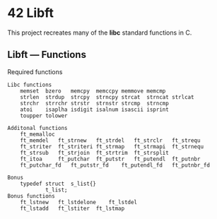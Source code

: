 #	42 Libft
This project recreates many of the **libc** standard functions in C.

##	Libft — Functions
Required functions
```
Libc functions
	memset	bzero	memcpy	memccpy	memmove	memcmp
	strlen	strdup	strcpy	strncpy	strcat	strncat	strlcat
	strchr	strrchr	strstr	strnstr	strcmp	strncmp
	atoi	isaplha	isdigit	isalnum	isascii	isprint
	toupper	tolower
```
```
Additonal functions
	ft_memalloc	
	ft_memdel	ft_strnew	ft_strdel	ft_strclr	ft_strequ
	ft_striter	ft_striteri	ft_strmap	ft_strmapi	ft_strnequ
	ft_strsub	ft_strjoin	ft_strtrim	ft_strsplit
	ft_itoa		ft_putchar	ft_putstr	ft_putendl	ft_putnbr
	ft_putchar_fd	ft_putstr_fd	ft_putendl_fd	ft_putnbr_fd
```
```
Bonus
	typedef	struct	s_list{}
			t_list;
Bonus functions
	ft_lstnew	ft_lstdelone	ft_lstdel	
	ft_lstadd	ft_lstiter	ft_lstmap
```
